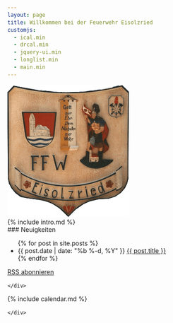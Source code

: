 ```yaml
---
layout: page
title: Willkommen bei der Feuerwehr Eisolzried
customjs:
  - ical.min
  - drcal.min
  - jquery-ui.min
  - longlist.min
  - main.min
---
```


<div class="row">

  <div class="col-md-4">
   <img src="/assets/taferl.png" alt="Taferl" height="300" width="276"/>
  </div>

<div class="col-md-8" markdown="1">
{% include intro.md %}
</div>

</div>

<div class="row">

  <div class="col-sm-6">
    <div class="list-group">

<div class="panel-heading" markdown="1">
### Neuigkeiten
<ul id="posts" class="posts">
{% for post in site.posts %}
 <li>
  <span class="post-date">{{ post.date | date: "%b %-d, %Y" }}</span>
  <a class="post-link" href="{{ post.url | prepend: site.baseurl }}">{{ post.title }}</a>
 </li>
{% endfor %}
</ul>
<p class="rss-subscribe"><a href="{{ "/feed.xml" | prepend: site.baseurl }}">RSS abonnieren</a></p>
</div>

    </div>
  </div>

  <div class="col-sm-6">
    <div class="list-group">

<div class="panel-heading" markdown="1">
{% include calendar.md %}
</div>

    </div>
  </div>

</div>

